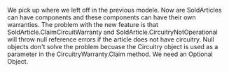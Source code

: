﻿We pick up where we left off in the previous modele. Now are SoldArticles can have components
and these components can have their own warranties. The problem with the new feature is that
SoldArticle.ClaimCircuitWarranty and SoldArticle.CircuitryNotOperational will throw null reference
errors if the article does not have circuitry. Null objects don't solve the problem becuase 
the Circuitry object is used as a parameter in the CircuitryWarranty.Claim method. We need an Optional Object.